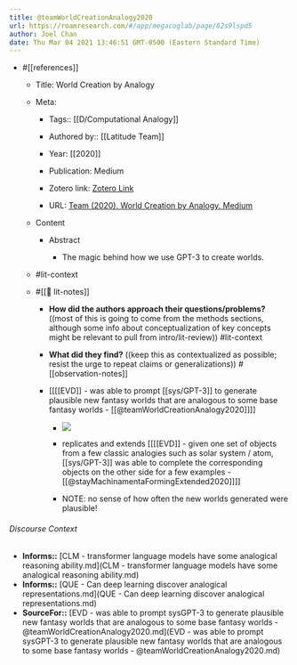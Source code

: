 ```yaml
---
title: @teamWorldCreationAnalogy2020
url: https://roamresearch.com/#/app/megacoglab/page/82s9lspd5
author: Joel Chan
date: Thu Mar 04 2021 13:46:51 GMT-0500 (Eastern Standard Time)
---
```


- #[[references]]

    - Title: World Creation by Analogy

    - Meta:

        - Tags:: [[D/Computational Analogy]]

        - Authored by:: [[Latitude Team]]

        - Year: [[2020]]

        - Publication: Medium

        - Zotero link: [Zotero Link](zotero://select/items/7_XY57GSE6)

        - URL: [Team (2020). World Creation by Analogy. Medium](https://aidungeon.medium.com/world-creation-by-analogy-f26e3791d35f)

    - Content

        - Abstract

            - The magic behind how we use GPT-3 to create worlds.

    - #lit-context

    - #[[📝 lit-notes]]

        - **How did the authors approach their questions/problems?** ((most of this is going to come from the methods sections, although some info about conceptualization of key concepts might be relevant to pull from intro/lit-review)) #lit-context

        - **What did they find?** ((keep this as contextualized as possible; resist the urge to repeat claims or generalizations)) #[[observation-notes]]

        - [[[[EVD]] - was able to prompt [[sys/GPT-3]] to generate plausible new fantasy worlds that are analogous to some base fantasy worlds - [[@teamWorldCreationAnalogy2020]]]]

            - ![](https://firebasestorage.googleapis.com/v0/b/firescript-577a2.appspot.com/o/imgs%2Fapp%2Fmegacoglab%2FFteLleqIY3.png?alt=media&token=9b0fad37-cdc8-4119-be2c-2f45509c4b5d)

            - replicates and extends [[[[EVD]] - given one set of objects from a few classic analogies such as solar system / atom, [[sys/GPT-3]] was able to complete the corresponding objects on the other side for a few examples - [[@stayMachinamentaFormingExtended2020]]]]

            - NOTE: no sense of how often the new worlds generated were plausible!

###### Discourse Context

- **Informs::** [CLM - transformer language models have some analogical reasoning ability.md](CLM - transformer language models have some analogical reasoning ability.md)
- **Informs::** [QUE - Can deep learning discover analogical representations.md](QUE - Can deep learning discover analogical representations.md)
- **SourceFor::** [EVD - was able to prompt sysGPT-3 to generate plausible new fantasy worlds that are analogous to some base fantasy worlds - @teamWorldCreationAnalogy2020.md](EVD - was able to prompt sysGPT-3 to generate plausible new fantasy worlds that are analogous to some base fantasy worlds - @teamWorldCreationAnalogy2020.md)

